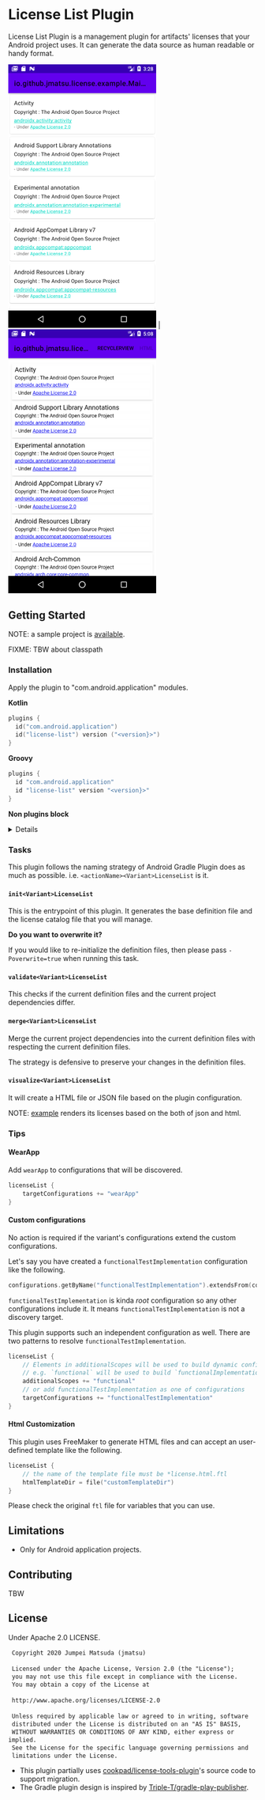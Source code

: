 # License List Plugin

License List Plugin is a management plugin for artifacts' licenses that your Android project uses. It can generate the data source as human readable or handy format.

<img src="./assets/recyclerViewSample.png" width="300"> | <img src="./assets/webViewSample.png" width="300">

## Getting Started

NOTE: a sample project is [available](./example).

FIXME: TBW about classpath

### Installation

Apply the plugin to "com.android.application" modules.

**Kotlin**

```kotlin
plugins {
  id("com.android.application")
  id("license-list") version ("<version}>")
}
```

**Groovy**

```groovy
plugins {
  id "com.android.application"
  id "license-list" version "<version}>"
}
```

**Non plugins block**

<details>

**Kotlin**

```kotlin
// after applying "com.android.application"
apply(plugin = "license-list")
```

**Groovy**

```groovy
// after applying "com.android.application"
apply id: "license-list"
```

</details>

### Tasks

This plugin follows the naming strategy of Android Gradle Plugin does as much as possible. i.e. `<actionName><Variant>LicenseList` is it.

#### `init<Variant>LicenseList`

This is the entrypoint of this plugin. It generates the base definition file and the license catalog file that you will manage.

**Do you want to overwrite it?**

If you would like to re-initialize the definition files, then please pass `-Poverwrite=true` when running this task. 

#### `validate<Variant>LicenseList`

This checks if the current definition files and the current project dependencies differ.

#### `merge<Variant>LicenseList`

Merge the current project dependencies into the current definition files with respecting the current definition files.

The strategy is defensive to preserve your changes in the definition files.

#### `visualize<Variant>LicenseList`

It will create a HTML file or JSON file based on the plugin configuration. 

NOTE: [example](./example) renders its licenses based on the both of json and html.

### Tips

#### WearApp

Add `wearApp` to configurations that will be discovered.

```kotlin
licenseList {
    targetConfigurations += "wearApp"
}
```

#### Custom configurations

No action is required if the variant's configurations extend the custom configurations. 

Let's say you have created a `functionalTestImplementation` configuration like the following. 

```kotlin
configurations.getByName("functionalTestImplementation").extendsFrom(configurations.getByName("testImplementation"))
```

`functionalTestImplementation` is kinda *root* configuration so any other configurations include it. It means `functionalTestImplementation` is not a discovery target.

This plugin supports such an independent configuration as well. There are two patterns to resolve `functionalTestImplementation`.

```kotlin
licenseList {
    // Elements in additionalScopes will be used to build dynamic configurations with using targetConfigurations
    // e.g. `functional` will be used to build `functionalImplementation`, `functionalTestImplementation` and so on
    additionalScopes += "functional"
    // or add functionalTestImplementation as one of configurations
    targetConfigurations += "functionalTestImplementation"
}
```

#### Html Customization

This plugin uses FreeMaker to generate HTML files and can accept an user-defined template like the following.

```kotlin
licenseList {
    // the name of the template file must be *license.html.ftl
    htmlTemplateDir = file("customTemplateDir")
}
```

Please check the original `ftl` file for variables that you can use.

## Limitations

- Only for Android application projects.

## Contributing

TBW

## License

Under Apache 2.0 LICENSE.

```
 Copyright 2020 Jumpei Matsuda (jmatsu)

 Licensed under the Apache License, Version 2.0 (the "License");
 you may not use this file except in compliance with the License.
 You may obtain a copy of the License at

 http://www.apache.org/licenses/LICENSE-2.0

 Unless required by applicable law or agreed to in writing, software
 distributed under the License is distributed on an "AS IS" BASIS,
 WITHOUT WARRANTIES OR CONDITIONS OF ANY KIND, either express or implied.
 See the License for the specific language governing permissions and
 limitations under the License.
```

- This plugin partially uses [cookpad/license-tools-plugin](https://github.com/cookpad/license-tools-plugin/blob/master/LICENSE.md)'s source code to support migration.
- The Gradle plugin design is inspired by [Triple-T/gradle-play-publisher](https://github.com/Triple-T/gradle-play-publisher/blob/master/LICENSE).
